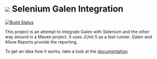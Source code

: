 <img src="https://wcm.io/images/favicon-16@2x.png"/> Selenium Galen Integration
==========================
[![Build Status](https://travis-ci.org/wcm-io-qa/wcm-io-qa-galenium.png?branch=develop)](https://travis-ci.org/wcm-io-qa/wcm-io-qa-galenium)

This project is an attempt to integrate Galen with Selenium and the other way around in a Maven project. It uses JUnit 5 as a test runner. Galen and Allure Reports provide the reporting.

To get an idea how it works, take a look at the [documentation].


[documentation]: https://qa.wcm.io/galenium/
